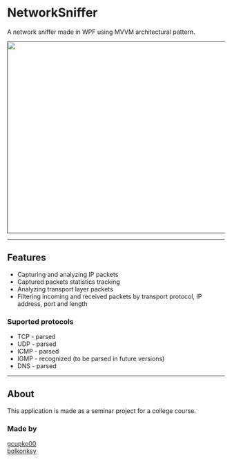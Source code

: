 # NetworkSniffer

A network sniffer made in WPF using MVVM architectural pattern.

<a href="">
<img src="https://raw.githubusercontent.com/gcupko00/NetworkSniffer/master/NetworkSniffer_demo.gif" height="444" width="663" border="black"/>
</a>

---

## Features
- Capturing and analyzing IP packets
- Captured packets statistics tracking
- Analyzing transport layer packets
- Filtering incoming and received packets by transport protocol, IP address, port and length

### Suported protocols
- TCP - parsed
- UDP - parsed
- ICMP - parsed
- IGMP - recognized (to be parsed in future versions)
- DNS - parsed

---

## About
This application is made as a seminar project for a college course.

### Made by
<a href="https://github.com/gcupko00/">gcupko00</a></br>
<a href="https://github.com/bolkonksy/">bolkonksy</a>
